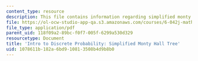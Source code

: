 ```yaml
---
content_type: resource
description: This file contains information regarding simplified monty hall tree.
file: https://ol-ocw-studio-app-qa.s3.amazonaws.com/courses/6-042j-mathematics-for-computer-science-spring-2015/1078611b182a6bd910813508b4d9b8b0_MIT6_042JS15_SmplifiedMonty.pdf
file_type: application/pdf
parent_uid: 118f09a2-89bc-f0f7-005f-6299a530d329
resourcetype: Document
title: 'Intro to Discrete Probability: Simplified Monty Hall Tree'
uid: 1078611b-182a-6bd9-1081-3508b4d9b8b0
---
```


